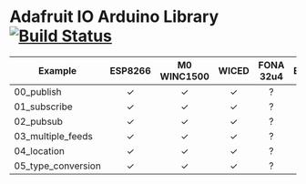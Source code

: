 # Adafruit IO Arduino Library [![Build Status](https://travis-ci.org/adafruit/Adafruit_IO_Arduino.svg?branch=master)](https://travis-ci.org/adafruit/Adafruit_IO_Arduino)

Example            | ESP8266      | M0 WINC1500  | WICED       | FONA 32u4   | Ethernet   |
------------------ | :----------: | :----------: | :---------: | :---------: | :--------: |
00_publish         |      ✓       |      ✓       |      ✓      |      ?      |      ?     |
01_subscribe       |      ✓       |      ✓       |      ✓      |      ?      |      ?     |
02_pubsub          |      ✓       |      ✓       |      ✓      |      ?      |      ?     |
03_multiple_feeds  |      ✓       |      ✓       |      ✓      |      ?      |      ?     |
04_location        |      ✓       |      ✓       |      ✓      |      ?      |      ?     |
05_type_conversion |      ✓       |      ✓       |      ✓      |      ?      |      ?     |
